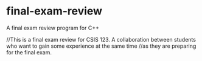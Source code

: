 # final-exam-review
A final exam review program for C++

//This is a final exam review for CSIS 123. A collaboration between students who want to gain some experience at the same time //as they are preparing for the final exam.
